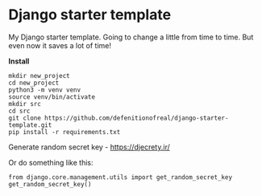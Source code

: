 Django starter template
=====================

My Django starter template. Going to change a little from time to time. But even now it saves a lot of time!

**Install**
```
mkdir new_project
cd new_project
python3 -m venv venv
source venv/bin/activate
mkdir src
cd src
git clone https://github.com/defenitionofreal/django-starter-template.git
pip install -r requirements.txt
```

Generate random secret key - https://djecrety.ir/

Or do something like this:
```
from django.core.management.utils import get_random_secret_key  
get_random_secret_key()
```
